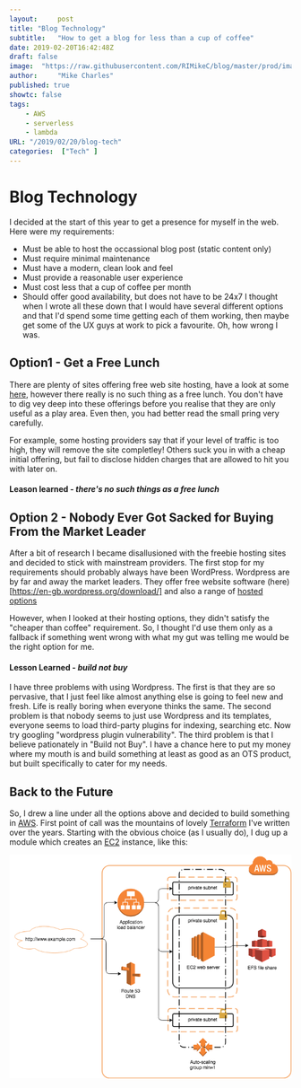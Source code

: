 ```yaml
---
layout:		post
title: "Blog Technology"
subtitle:	"How to get a blog for less than a cup of coffee"
date: 2019-02-20T16:42:48Z
draft: false
image:  "https://raw.githubusercontent.com/RIMikeC/blog/master/prod/images/ldn.jpg"
author:     "Mike Charles"
published: true
showtc:	false
tags:
    - AWS
    - serverless
    - lambda
URL: "/2019/02/20/blog-tech"
categories:  ["Tech" ]
---
```


# Blog Technology

I decided at the start of this year to get a presence for myself in the web. Here were my requirements:
- Must be able to host the occassional blog post (static content only)
- Must require minimal maintenance
- Must have a modern, clean look and feel
- Must provide a reasonable user experience
- Must cost less that a cup of coffee per month
- Should offer good availability, but does not have to be 24x7
I thought when I wrote all these down that I would have several different options and that I'd spend some time getting each of them working, then maybe get some of the UX guys at work to pick a favourite. Oh, how wrong I was.


## Option1 - Get a Free Lunch

There are plenty of sites offering free web site hosting, have a look at some [here](https://hostingfacts.com/free-web-hosting-sites/), however there really is no such thing as a free lunch. You don't have to dig vey deep into these offerings before you realise that they are only useful as a play area. Even then, you had better read the small pring very carefully.

For example, some hosting providers say that if your level of traffic is too high, they will remove the site completley! Others suck you in with a cheap initial offering, but fail to disclose hidden charges that are allowed to hit you with later on.

#### Leason learned - *there's no such things as a free lunch*


## Option 2 - Nobody Ever Got Sacked for Buying From the Market Leader

After a bit of research I became disallusioned with the freebie hosting sites and decided to stick with mainstream providers. The first stop for my requirements should probably always have been  WordPress. Wordpress are by far and away the market leaders. They offer free website software (here)[https://en-gb.wordpress.org/download/] and also a range of [hosted options](https://wordpress.com/)

However, when I looked at their hosting options, they didn't satisfy the "cheaper than coffee" requirement. So, I thought I'd use them only as a fallback if something went wrong with what my gut was telling me would be the right option for me.


#### Lesson Learned - *build not buy*

I have three problems with using Wordpress.
The first is that they are so pervasive, that I just feel like almost anything else is going to feel new and fresh. Life is really boring when everyone thinks the same.
The second problem is that nobody seems to just use Wordpress and its templates, everyone seems to load third-party plugins for indexing, searching etc. Now try googling "wordpress plugin vulnerability". 
The third problem is that I believe pationately in "Build not Buy". I have a chance here to put my money where my mouth is and build something at least as good as an OTS product, but built specifically to cater for my needs.

## Back to the Future
So, I drew a line under all the options above and decided to build something in [AWS](https://aws.amazon.com/). First point of call was the mountains of lovely [Terraform](https://www.terraform.io/) I've written over the years.
Starting with the obvious choice (as I usually do), I dug up a module which creates an [EC2](https://aws.amazon.com/ec2/) instance, like this:

![standard web server](https://raw.githubusercontent.com/RIMikeC/blog/master/prod/images/stdwebserver.png)




